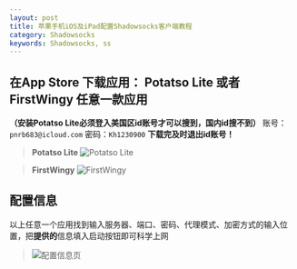 ```yaml
---
layout: post
title: 苹果手机iOS及iPad配置Shadowsocks客户端教程
category: Shadowsocks
keywords: Shadowsocks, ss
---
```


## 在App Store 下载应用： Potatso Lite 或者 FirstWingy 任意一款应用

**（安装Potatso Lite必须登入美国区id账号才可以搜到，国内id搜不到）**
账号：`pnrb683@icloud.com`
密码：`Kh1230900`
**下载完及时退出id账号！**


> **Potatso Lite** 
![Potatso Lite][1]

> **FirstWingy** 
![FirstWingy][2]


## 配置信息

以上任意一个应用找到输入服务器、端口、密码、代理模式、加密方式的输入位置，把**提供的**信息填入启动按钮即可科学上网

> ![配置信息页][3]

  [1]: http://me.wpee.me/wp-content/uploads/2017/12/0060lm7Tly1fliacu5ikoj30kw0l0gto.jpg
  [2]: http://is5.mzstatic.com/image/thumb/Purple118/v4/cf/31/fb/cf31fb67-e829-f8df-ef0d-bc15959e19b9/source/392x696bb.jpg
  [3]: http://is4.mzstatic.com/image/thumb/Purple128/v4/fd/2f/b4/fd2fb43b-d888-e5a1-7762-70002d442bf1/source/392x696bb.jpg
